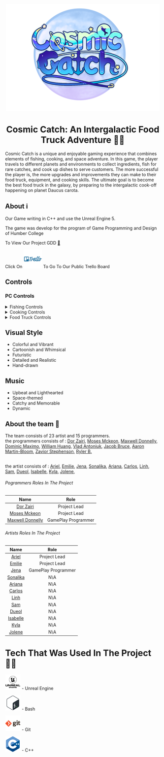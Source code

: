 <p align="center">
<a href="">
  <img src="Assets/Cosmic_Catch-Logo.png" width="500" title="Cosmic Catch">
  </a>
</p>
<h1 align="center">Cosmic Catch: An Intergalactic Food Truck Adventure 🍗🚚</h1>

Cosmic Catch is a unique and enjoyable gaming experience that combines elements of fishing, cooking, and space adventure. In this game, the player travels to different planets and environments to collect ingredients, fish for rare catches, and cook up dishes to serve customers. The more successful the player is, the more upgrades and improvements they can make to their food truck, equipment, and cooking skills. The ultimate goal is to become the best food truck in the galaxy, by preparing to the intergalactic cook-off happening on planet Daucus carota.

## About :information_source:

Our Game writing in C++ and use the Unreal Engine 5.

The game was develop for the program of Game Programming and Design of Humber College

To View Our Project GDD <a href ="https://docs.google.com/document/d/1z9bbO228pJGLcEswCIYL1J6K8Z5_Y8eXFhxP-M9GANo/edit?usp=sharing"> :open_book:</a>

Click On <code><a href="https://trello.com/invite/b/1UWEQkvj/ATTI48473ab65f195401564fa11dc71a940473473C31/cosmic-catch"><img src="https://raw.githubusercontent.com/devicons/devicon/1119b9f84c0290e0f0b38982099a2bd027a48bf1/icons/trello/trello-plain-wordmark.svg" alt="trello board" width="60" height="60"/></a></code> To Go To Our Public Trello Board

## Controls

### PC Controls

<details>
    <summary>Fishing Controls </summary>
    &nbsp;  - Space: Cast line, Sink Anchor
    <br>
    &nbsp; - WASD Keys: Change fishing angle
    <br>
    &nbsp;  - Left Mouse Button: Set hook
    <br>
    &nbsp; - Right Mouse Button: Reel in line
    <br>
</details>

<details>
   <summary>Cooking Controls </summary>
   &nbsp; - Mouse: Move ingredients
    <br>
    &nbsp; - WASD Keys: Rotate ingredients
    <br>
    &nbsp; - Left Mouse Button: Pick up/drop ingredients
    <br>
    &nbsp; - Right Mouse Button: Use utensils
    <br>
    &nbsp; - E Key: Season dish
    <br>
    &nbsp; - Q Key: Plate dish
    <br>
</details>

<details>
   <summary>Food Truck Controls </summary>
&nbsp;- WASD Keys: Move food truck
 <br>
&nbsp;- Mouse: Rotate food truck
 <br>
&nbsp;- Left Mouse Button: Interact with environment
 <br>
&nbsp;- Right Mouse Button: Open menu/inventory
 <br>
&nbsp;- Spacebar: Accelerate
 <br>
&nbsp;- Shift Key: Brake
</details>

<!-- TODO add this section only if we finish it -->
<!-- ### Console Controls
<details>
   <summary>Fishing Controls</summary>
    &nbsp;- Left Joystick: Reel in or cast line
    <br>
    &nbsp;- Right Joystick: Change fishing angle
    <br>
    &nbsp;- A button: Set hook
    <br>
    &nbsp;- B button: Reel in line

</details>


<details>
   <summary>Cooking Controls</summary>
        &nbsp;- Left Joystick: Move ingredients
        <br>
        &nbsp;- Right Joystick: Rotate ingredients
        <br>
        &nbsp;- A button: Pick up/drop ingredients
        <br>
        &nbsp;- B button: Use utensils
        <br>
        &nbsp;- X button: Season dish
        <br>
        &nbsp;- Y button: Plate dish
</details>


<details>
   <summary>Food Truck Controls</summary>
        &nbsp;- Left Joystick: Move food truck
        <br>
        &nbsp;- Right Joystick: Rotate food truck
        <br>
        &nbsp;- A button: Interact with environment
        <br>
        &nbsp;- B button: Open menu/inventory
        <br>
        &nbsp;- X button: Accelerate
        <br>
        &nbsp;- Y button: Brake
</details>

### Mobile Controls

<details>
   <summary>Fishing Controls</summary>
        &nbsp;- Swipe left/right: Reel in or cast line
        <br>
        &nbsp;- Swipe up/down: Change fishing angle
        <br>
        &nbsp;- Tap: Set hook
        <br>
        &nbsp;- Hold: Reel in line
</details>

<details>
   <summary>Cooking Controls</summary>
        &nbsp;- Drag: Move ingredients
        <br>
        &nbsp;- Swipe: Rotate ingredients
        <br>
        &nbsp;- Tap: Pick up/drop ingredients
        <br>
        &nbsp;- Hold: Use utensils
        <br>
        &nbsp;- Double Tap: Season dish
        <br>
        &nbsp;- Triple Tap: Plate dish
</details>


####


<details>
   <summary>Food Truck Controls</summary>
&nbsp;- Swipe left/right: Move food truck
<br>
&nbsp;- Swipe up/down: Rotate food truck
<br>
&nbsp;- Tap: Interact with environment
<br>
&nbsp;- Hold: Open menu/inventory
<br>
&nbsp;- Accelerometer: Accelerate/Brake
</details> -->

## Visual Style

<!-- TODO add some examples -->

- Colorful and Vibrant
- Cartoonish and Whimsical
- Futuristic
- Detailed and Realistic
- Hand-drawn

## Music

- Upbeat and Lighthearted
- Space-themed
- Catchy and Memorable
- Dynamic

## About the team :star2:

<!-- TODO  add all the members of this project -->

The team consists of 23 artist and 15 programmers.
<br>
the programmers consists of :
<a href="https://www.linkedin.com/in/dorz/">Dor Zairi</a>,
<a href="https://www.linkedin.com/in/moses-mckeon-90212a221/">Moses Mckeon</a>,
<a href="https://www.linkedin.com/in/dorz/">Maxwell Donnelly</a>,
<a href="https://twitter.com/Akuzukii">Dominic Maximo</a>,
<a href="https://www.linkedin.com/in/william-huang-759a3921b">William Huang</a>,
<a href="https://www.linkedin.com/in/antoniukoff/">Vlad Antoniuk</a>,
<a href="https://www.linkedin.com/in/jacob-bruce-93224522b/">Jacob Bruce</a>,
<a href="https://www.linkedin.com/in/aaron-martin-bloom-34050a231/">Aaron Martin-Bloom</a>,
<a href="https://www.linkedin.com/in/zavior-stephenson-87254b19b/">Zavior Stephenson</a>,
<a href="https://ca.linkedin.com/in/ryler-bleau-359013206">Ryler B.</a>

<br>
the artist consists of :
<a href="https://www.linkedin.com/mwlite/in/ariel-lima-702291269">Ariel</a>,
<a href="https://www.linkedin.com/in/c-f-émilie-194a07268/">Emilie</a>,
<a href="https://www.linkedin.com/in/jena-palma-thompson-b40b64239">Jena</a>,
<a href="https://www.linkedin.com/in/sonalika-bansiwal-721b21219">Sonalika</a>,
<a href="https://www.linkedin.com/in/ariana-yang-94b165259/">Ariana</a>,
<a href="https://www.linkedin.com/in/carlos-iglesias-fu-460094149/">Carlos</a>,
<a href="https://www.linkedin.com/in/linh-luu-b44b61233">Linh</a>,
<a href="https://www.linkedin.com/in/sam-sameni-aa4609221">Sam</a>,
<a href="https://www.linkedin.com/in/dueol-lee-endjfcar/">Dueol</a>,
<a href="https://www.linkedin.com/in/itsabelle">Isabelle</a>,
<a href="https://www.linkedin.com/in/kyla-evans-48a106217/">Kyla</a>,
<a href="https://www.linkedin.com/in/jolene-sollner-48b768220">Jolene</a>,

###### Pogrammers Roles In The Project

<!-- TODO add all the programmers and their role -->
<div align="center">

|                                        Name                                        |        Role         |
| :--------------------------------------------------------------------------------: | :-----------------: |
|             <a href="https://www.linkedin.com/in/dorz/">Dor Zairi</a>              |    Project Lead     |
|   <a href="https://www.linkedin.com/in/moses-mckeon-90212a221/">Moses Mckeon</a>   |    Project Lead     |
| <a href="https://www.linkedin.com/in/moses-mckeon-90212a221/">Maxwell Donnelly</a> | GamePlay Programmer |
</div>

###### Artists Roles In The Project


<!-- TODO add all the artists and their role -->

<div align="center">

|                                      Name                                      |        Role         |
| :----------------------------------------------------------------------------: | :-----------------: |
|  <a href="https://www.linkedin.com/mwlite/in/ariel-lima-702291269">Ariel</a>   |    Project Lead     |
|     <a href="https://www.linkedin.com/in/c-f-émilie-194a07268/">Emilie</a>     |    Project Lead     |
|  <a href="https://www.linkedin.com/in/jena-palma-thompson-b40b64239">Jena</a>  | GamePlay Programmer |
| <a href="https://www.linkedin.com/in/sonalika-bansiwal-721b21219">Sonalika</a> |         N\A         |
|    <a href="https://www.linkedin.com/in/ariana-yang-94b165259/">Ariana</a>     |         N\A         |
| <a href="https://www.linkedin.com/in/carlos-iglesias-fu-460094149/">Carlos</a> |         N\A         |
|       <a href="https://www.linkedin.com/in/linh-luu-b44b61233">Linh</a>        |         N\A         |
|       <a href="https://www.linkedin.com/in/sam-sameni-aa4609221">Sam</a>       |         N\A         |
|      <a href="https://www.linkedin.com/in/dueol-lee-endjfcar/">Dueol</a>       |         N\A         |
|          <a href="https://www.linkedin.com/in/itsabelle">Isabelle</a>          |         N\A         |
|      <a href="https://www.linkedin.com/in/kyla-evans-48a106217/">Kyla</a>      |         N\A         |
|   <a href="https://www.linkedin.com/in/jolene-sollner-48b768220">Jolene</a>    |         N\A         |

</div>

# Tech That Was Used In The Project 👩‍💻

<!-- TODO add more tech to this section -->

<a align="center" href="https://en.wikipedia.org/wiki/Unreal_Engine"><img src="https://raw.githubusercontent.com/devicons/devicon/1119b9f84c0290e0f0b38982099a2bd027a48bf1/icons/unrealengine/unrealengine-original-wordmark.svg" alt="Unreal Engine" width="50" height="50"/></a> - Unreal Engine

<a href="https://en.wikipedia.org/wiki/Bash_(Unix_shell)"><img src="https://raw.githubusercontent.com/devicons/devicon/1119b9f84c0290e0f0b38982099a2bd027a48bf1/icons/bash/bash-original.svg" alt="Bash" width="50" height="50"/></a> - Bash

<a href="https://en.wikipedia.org/wiki/Git"><img src="https://raw.githubusercontent.com/devicons/devicon/1119b9f84c0290e0f0b38982099a2bd027a48bf1/icons/git/git-original-wordmark.svg" alt="Git" width="50" height="50"/></a> - Git

<a href="https://en.wikipedia.org/wiki/C++"><img src="https://raw.githubusercontent.com/devicons/devicon/1119b9f84c0290e0f0b38982099a2bd027a48bf1/icons/cplusplus/cplusplus-original.svg" alt="C++" width="50" height="50"/></a> - C++

<!-- TODO make a gif for the game -->
<!-- # Show Case -->

<!-- ### Attack

![Josh Attacking](https://github.com/Ckrcok/JOSH-FIGHT-THE-VIDEO-GAME/blob/main/ShowCase/Attacking.gif)

### Block

![Josh Blocking](https://github.com/Ckrcok/JOSH-FIGHT-THE-VIDEO-GAME/blob/main/ShowCase/Blocking.gif)

### Dodge

![Josh Dodging](https://github.com/Ckrcok/JOSH-FIGHT-THE-VIDEO-GAME/blob/main/ShowCase/Dodging.gif) -->
